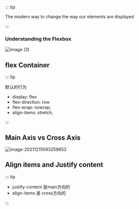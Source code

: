::: tip

The modern way to change the way our elements are displayed

:::

### Understanding the Flexbox

![image (3)](https://gitee.com/q10viking/PictureRepos/raw/master/images//202112150857259.jpg)



## flex Container

::: tip

默认的行为

- display: flex
- flex-direction: row
- flex-wrap: nowrap;
- align-items: stretch;

:::



## Main Axis vs Cross Axis





![image-20211215093259653](https://gitee.com/q10viking/PictureRepos/raw/master/images//202112150933745.png)

## Align items and Justify content

::: tip

- justify-content  是main方向的
- align-items  是 cross方向的

:::